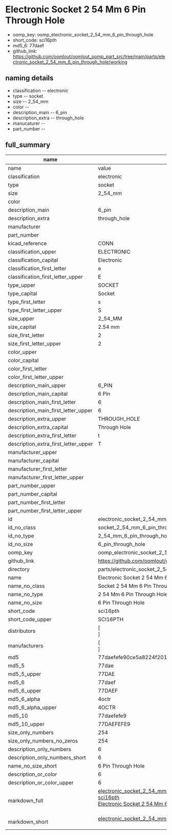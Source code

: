 # Electronic Socket 2 54 Mm 6 Pin Through Hole

  
* oomp_key: oomp_electronic_socket_2_54_mm_6_pin_through_hole 
* short_code: sci16pth
* md5_6: 77daef  
* github_link: https://github.com/oomlout/oomlout_oomp_part_src/tree/main/parts/electronic_socket_2_54_mm_6_pin_through_hole/working  
## naming details
* classification -- electronic
* type -- socket
* size -- 2_54_mm
* color -- 
* description_main -- 6_pin
* description_extra -- through_hole
* manucaturer -- 
* part_number -- 





## full_summary
| name | value | 
| --- | --- | 
| name | value | 
| classification | electronic | 
| type | socket | 
| size | 2_54_mm | 
| color |  | 
| description_main | 6_pin | 
| description_extra | through_hole | 
| manufacturer |  | 
| part_number |  | 
| kicad_reference | CONN | 
| classification_upper | ELECTRONIC | 
| classification_capital | Electronic | 
| classification_first_letter | e | 
| classification_first_letter_upper | E | 
| type_upper | SOCKET | 
| type_capital | Socket | 
| type_first_letter | s | 
| type_first_letter_upper | S | 
| size_upper | 2_54_MM | 
| size_capital | 2.54 mm | 
| size_first_letter | 2 | 
| size_first_letter_upper | 2 | 
| color_upper |  | 
| color_capital |  | 
| color_first_letter |  | 
| color_first_letter_upper |  | 
| description_main_upper | 6_PIN | 
| description_main_capital | 6 Pin | 
| description_main_first_letter | 6 | 
| description_main_first_letter_upper | 6 | 
| description_extra_upper | THROUGH_HOLE | 
| description_extra_capital | Through Hole | 
| description_extra_first_letter | t | 
| description_extra_first_letter_upper | T | 
| manufacturer_upper |  | 
| manufacturer_capital |  | 
| manufacturer_first_letter |  | 
| manufacturer_first_letter_upper |  | 
| part_number_upper |  | 
| part_number_capital |  | 
| part_number_first_letter |  | 
| part_number_first_letter_upper |  | 
| id | electronic_socket_2_54_mm_6_pin_through_hole | 
| id_no_class | socket_2_54_mm_6_pin_through_hole | 
| id_no_type | 2_54_mm_6_pin_through_hole | 
| id_no_size | 6_pin_through_hole | 
| oomp_key | oomp_electronic_socket_2_54_mm_6_pin_through_hole | 
| github_link | https://github.com/oomlout/oomlout_oomp_part_src/tree/main/parts/electronic_socket_2_54_mm_6_pin_through_hole/working | 
| directory | parts/electronic_socket_2_54_mm_6_pin_through_hole | 
| name | Electronic Socket 2 54 Mm 6 Pin Through Hole | 
| name_no_class | Socket 2 54 Mm 6 Pin Through Hole | 
| name_no_type | 2 54 Mm 6 Pin Through Hole | 
| name_no_size | 6 Pin Through Hole | 
| short_code | sci16pth | 
| short_code_upper | SCI16PTH | 
| distributors | [<br>] | 
| manufacturers | [<br>] | 
| md5 | 77daefefe90ce5a8224f201fb10c6c56 | 
| md5_5 | 77dae | 
| md5_5_upper | 77DAE | 
| md5_6 | 77daef | 
| md5_6_upper | 77DAEF | 
| md5_6_alpha | 4octr | 
| md5_6_alpha_upper | 4OCTR | 
| md5_10 | 77daefefe9 | 
| md5_10_upper | 77DAEFEFE9 | 
| size_only_numbers | 254 | 
| size_only_numbers_no_zeros | 254 | 
| description_only_numbers | 6 | 
| description_only_numbers_short | 6 | 
| name_no_size_short | 6 Pin Through Hole | 
| description_or_color | 6 | 
| description_or_color_upper | 6 | 
| markdown_full | [electronic_socket_2_54_mm_6_pin_through_hole](https://github.com/oomlout/oomlout_oomp_part_src/tree/main/parts/electronic_socket_2_54_mm_6_pin_through_hole/working)<br>[sci16pth](https://github.com/oomlout/oomlout_oomp_part_src/tree/main/parts/electronic_socket_2_54_mm_6_pin_through_hole/working)<br>[Electronic Socket 2 54 Mm 6 Pin Through Hole](https://github.com/oomlout/oomlout_oomp_part_src/tree/main/parts/electronic_socket_2_54_mm_6_pin_through_hole/working)<br><br> | 
| markdown_short | [electronic_socket_2_54_mm_6_pin_through_hole](https://github.com/oomlout/oomlout_oomp_part_src/tree/main/parts/electronic_socket_2_54_mm_6_pin_through_hole/working)<br><br> | 
